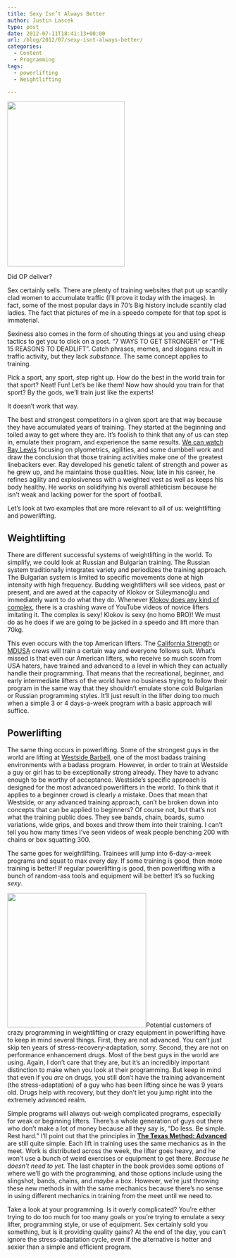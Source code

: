 ```yaml
---
title: Sexy Isn’t Always Better
author: Justin Lascek
type: post
date: 2012-07-11T18:41:13+00:00
url: /blog/2012/07/sexy-isnt-always-better/
categories:
  - Content
  - Programming
tags:
  - powerlifting
  - Weightlifting

---
```

<div id="attachment_7310" style="width: 276px" class="wp-caption alignleft">
  <a href="/2012/07/posterior-chain-hamstrings.jpg"><img aria-describedby="caption-attachment-7310" data-attachment-id="7310" data-permalink="/blog/2012/07/sexy-isnt-always-better/posterior-chain-hamstrings/" data-orig-file="/2012/07/posterior-chain-hamstrings.jpg" data-orig-size="380,536" data-comments-opened="1" data-image-meta="{&quot;aperture&quot;:&quot;0&quot;,&quot;credit&quot;:&quot;&quot;,&quot;camera&quot;:&quot;&quot;,&quot;caption&quot;:&quot;&quot;,&quot;created_timestamp&quot;:&quot;0&quot;,&quot;copyright&quot;:&quot;&quot;,&quot;focal_length&quot;:&quot;0&quot;,&quot;iso&quot;:&quot;0&quot;,&quot;shutter_speed&quot;:&quot;0&quot;,&quot;title&quot;:&quot;&quot;}" data-image-title="posterior-chain-hamstrings" data-image-description="" data-medium-file="/2012/07/posterior-chain-hamstrings-141x200.jpg" data-large-file="/2012/07/posterior-chain-hamstrings.jpg" class=" wp-image-7310 " title="posterior-chain-hamstrings" src="/2012/07/posterior-chain-hamstrings.jpg" alt="" width="266" height="375" srcset="/2012/07/posterior-chain-hamstrings.jpg 380w, /2012/07/posterior-chain-hamstrings-106x150.jpg 106w, /2012/07/posterior-chain-hamstrings-141x200.jpg 141w, /2012/07/posterior-chain-hamstrings-212x300.jpg 212w" sizes="(max-width: 266px) 100vw, 266px" /></a>
  
  <p id="caption-attachment-7310" class="wp-caption-text">
    Did OP deliver?
  </p>
</div>

Sex certainly sells. There are plenty of training websites that put up scantily clad women to accumulate traffic (I&#8217;ll prove it today with the images). In fact, some of the most popular days in 70&#8217;s Big history include scantily clad ladies. The fact that pictures of me in a speedo compete for that top spot is immaterial.

Sexiness also comes in the form of shouting things at you and using cheap tactics to get you to click on a post. &#8220;7 WAYS TO GET STRONGER&#8221; or &#8220;THE 15 REASONS TO DEADLIFT&#8221;. Catch phrases, memes, and slogans result in traffic activity, but they lack _substance_. The same concept applies to training.

Pick a sport, any sport, step right up. How do the best in the world train for that sport? Neat! Fun! Let&#8217;s be like them! Now how should you train for that sport? By the gods, we&#8217;ll train just like the experts!

It doesn&#8217;t work that way.

The best and strongest competitors in a given sport are that way because they have accumulated years of training. They started at the beginning and toiled away to get where they are. It&#8217;s foolish to think that any of us can step in, emulate their program, and experience the same results. <a href="http://youtu.be/PpWDFI-bJis?t=2m46s" target="_blank">We can watch Ray Lewis</a> focusing on plyometrics, agilities, and some dumbbell work and draw the conclusion that those training activities make one of the greatest linebackers ever. Ray developed his genetic talent of strength and power as he grew up, and he maintains those qualities. Now, late in his career, he refines agility and explosiveness with a weighted vest as well as keeps his body healthy. He works on solidifying his overall athleticism because he isn&#8217;t weak and lacking power for the sport of football.

Let&#8217;s look at two examples that are more relevant to all of us: weightlifting and powerlifting.

## Weightlifting

There are different successful systems of weightlifting in the world. To simplify, we could look at Russian and Bulgarian training. The Russian system traditionally integrates variety and periodizes the training approach. The Bulgarian system is limited to specific movements done at high intensity with high frequency. Budding weightlifters will see videos, past or present, and are awed at the capacity of Klokov or Süleymanoğlu and immediately want to do what they do. Whenever <a href="http://youtu.be/ZwYbiZwbkuY" target="_blank">Klokov does any kind of complex</a>, there is a crashing wave of YouTube videos of novice lifters imitating it. The complex is sexy! Klokov is sexy (no homo BRO)! We must do as he does if we are going to be jacked in a speedo and lift more than 70kg.

This even occurs with the top American lifters. The <a href="http://www.californiastrength.com/" target="_blank">California Strength</a> or <a href="http://www.pendlay.com/Team-MDUSA_c_298.html" target="_blank">MDUSA</a> crews will train a certain way and everyone follows suit. What&#8217;s missed is that even our American lifters, who receive so much scorn from USA haters, have trained and advanced to a level in which they can actually handle their programming. That means that the recreational, beginner, and early intermediate lifters of the world have no business trying to follow their program in the same way that they shouldn&#8217;t emulate stone cold Bulgarian or Russian programming styles. It&#8217;ll just result in the lifter doing too much when a simple 3 or 4 days-a-week program with a basic approach will suffice.

## Powerlifting

The same thing occurs in powerlifting. Some of the strongest guys in the world are lifting at <a href="http://www.westside-barbell.com/" target="_blank">Westside Barbell</a>, one of the most badass training environments with a badass program. However, in order to train at Westside a guy or girl has to be exceptionally strong already. They have to advanc enough to be worthy of acceptance. Westside&#8217;s specific approach is designed for the most advanced powerlifters in the world. To think that it applies to a beginner crowd is clearly a mistake. Does that mean that Westside, or any advanced training approach, can&#8217;t be broken down into concepts that can be applied to beginners? Of course not, but that&#8217;s not what the training public does. They see bands, chain, boards, sumo variations, wide grips, and boxes and throw them into their training. I can&#8217;t tell you how many times I&#8217;ve seen videos of weak people benching 200 with chains or box squatting 300.

The same goes for weightlifting. Trainees will jump into 6-day-a-week programs and squat to max every day. If some training is good, then more training is better! If regular powerlifting is good, then powerlifting with a bunch of random-ass tools and equipment will be better! It&#8217;s so fucking _sexy_.

[<img data-attachment-id="7313" data-permalink="/blog/2012/07/sexy-isnt-always-better/lrg-1055-st-2007-000247/" data-orig-file="/2012/07/lrg-1055-st-2007-000247.jpg" data-orig-size="500,485" data-comments-opened="1" data-image-meta="{&quot;aperture&quot;:&quot;0&quot;,&quot;credit&quot;:&quot;&quot;,&quot;camera&quot;:&quot;&quot;,&quot;caption&quot;:&quot;&quot;,&quot;created_timestamp&quot;:&quot;0&quot;,&quot;copyright&quot;:&quot;&quot;,&quot;focal_length&quot;:&quot;0&quot;,&quot;iso&quot;:&quot;0&quot;,&quot;shutter_speed&quot;:&quot;0&quot;,&quot;title&quot;:&quot;&quot;}" data-image-title="lrg-1055-st-2007-000247" data-image-description="" data-medium-file="/2012/07/lrg-1055-st-2007-000247-200x194.jpg" data-large-file="/2012/07/lrg-1055-st-2007-000247-450x436.jpg" class="alignleft  wp-image-7313" title="lrg-1055-st-2007-000247" src="/2012/07/lrg-1055-st-2007-000247-450x436.jpg" alt="" width="315" height="305" srcset="/2012/07/lrg-1055-st-2007-000247-450x436.jpg 450w, /2012/07/lrg-1055-st-2007-000247-150x145.jpg 150w, /2012/07/lrg-1055-st-2007-000247-200x194.jpg 200w, /2012/07/lrg-1055-st-2007-000247-309x300.jpg 309w, /2012/07/lrg-1055-st-2007-000247.jpg 500w" sizes="(max-width: 315px) 100vw, 315px" />][1]Potential customers of crazy programming in weightlifting or crazy equipment in powerlifting have to keep in mind several things. First, they are not advanced. You can&#8217;t just skip ten years of stress-recovery-adaptation, sorry. Second, they are not on performance enhancement drugs. Most of the best guys in the world are using. Again, I don&#8217;t care that they are, but it&#8217;s an incredibly important distinction to make when you look at their programming. But keep in mind that even if you _are_ on drugs, you still don&#8217;t have the training advancement (the stress-adaptation) of a guy who has been lifting since he was 9 years old. Drugs help with recovery, but they don&#8217;t let you jump right into the extremely advanced realm.

Simple programs will always out-weigh complicated programs, especially for weak or beginning lifters. There&#8217;s a whole generation of guys out there who don&#8217;t make a lot of money because all they say is, &#8220;Do less. Be simple. Rest hard.&#8221; I&#8217;ll point out that the principles in **<a href="/books/the-texas-method-advanced/" target="_blank">The Texas Method: Advanced</a>** are still quite simple. Each lift in training uses the same mechanics as in the meet. Work is distributed across the week, the lifter goes heavy, and he won&#8217;t use a bunch of weird exercises or equipment to get there. _Because he doesn&#8217;t need to yet._ The last chapter in the book provides some options of where we&#8217;ll go with the programming, and those options include using the slingshot, bands, chains, and _maybe_ a box. However, we&#8217;re just throwing these new methods in with the same mechanics because there&#8217;s no sense in using different mechanics in training from the meet until we need to.

Take a look at your programming. Is it overly complicated? You&#8217;re either trying to do too much for too many goals or you&#8217;re trying to emulate a sexy lifter, programming style, or use of equipment. Sex certainly sold you something, but is it providing quality gains? At the end of the day, you can&#8217;t ignore the stress-adaptation cycle, even if the alternative is hotter and sexier than a simple and efficient program.

 [1]: /2012/07/lrg-1055-st-2007-000247.jpg
